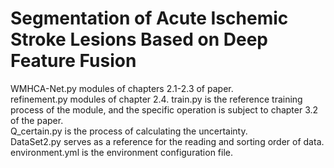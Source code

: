 # Segmentation of Acute Ischemic Stroke Lesions Based on Deep Feature Fusion
WMHCA-Net.py modules of chapters 2.1-2.3 of paper.  
refinement.py modules of chapter 2.4. train.py is the reference training process of the module, and the specific operation is subject to chapter 3.2 of the paper.   
Q_certain.py is the process of calculating the uncertainty.  
DataSet2.py serves as a reference for the reading and sorting order of data.  
environment.yml is the environment configuration file.  
